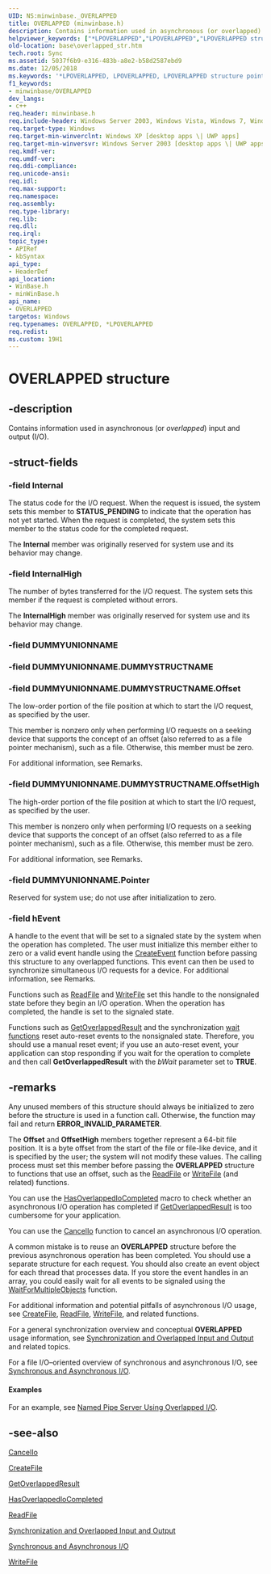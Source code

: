 ```yaml
---
UID: NS:minwinbase._OVERLAPPED
title: OVERLAPPED (minwinbase.h)
description: Contains information used in asynchronous (or overlapped) input and output (I/O).
helpviewer_keywords: ["*LPOVERLAPPED","LPOVERLAPPED","LPOVERLAPPED structure pointer","OVERLAPPED","OVERLAPPED structure","_win32_overlapped_str","base.overlapped_str","minwinbase/LPOVERLAPPED","minwinbase/OVERLAPPED","winbase/LPOVERLAPPED","winbase/OVERLAPPED"]
old-location: base\overlapped_str.htm
tech.root: Sync
ms.assetid: 5037f6b9-e316-483b-a8e2-b58d2587ebd9
ms.date: 12/05/2018
ms.keywords: '*LPOVERLAPPED, LPOVERLAPPED, LPOVERLAPPED structure pointer, OVERLAPPED, OVERLAPPED structure, _win32_overlapped_str, base.overlapped_str, minwinbase/LPOVERLAPPED, minwinbase/OVERLAPPED, winbase/LPOVERLAPPED, winbase/OVERLAPPED'
f1_keywords:
- minwinbase/OVERLAPPED
dev_langs:
- c++
req.header: minwinbase.h
req.include-header: Windows Server 2003, Windows Vista, Windows 7, Windows Server 2008  Windows Server 2008 R2, Windows.h
req.target-type: Windows
req.target-min-winverclnt: Windows XP [desktop apps \| UWP apps]
req.target-min-winversvr: Windows Server 2003 [desktop apps \| UWP apps]
req.kmdf-ver: 
req.umdf-ver: 
req.ddi-compliance: 
req.unicode-ansi: 
req.idl: 
req.max-support: 
req.namespace: 
req.assembly: 
req.type-library: 
req.lib: 
req.dll: 
req.irql: 
topic_type:
- APIRef
- kbSyntax
api_type:
- HeaderDef
api_location:
- WinBase.h
- minWinBase.h
api_name:
- OVERLAPPED
targetos: Windows
req.typenames: OVERLAPPED, *LPOVERLAPPED
req.redist: 
ms.custom: 19H1
---
```


# OVERLAPPED structure


## -description


Contains information used in asynchronous (or <i>overlapped</i>) input and output (I/O).


## -struct-fields




### -field Internal

The status code for the I/O request. When the request is issued, the system sets this member to <b>STATUS_PENDING</b> to indicate that the operation has not yet started.  When the request is completed, the system sets this member to the status code for the completed request. 

The <b>Internal</b> member was originally reserved for system use and its behavior may change. 


### -field InternalHigh

The number of bytes transferred for the I/O request. The system sets this member if the request is completed without errors. 

The <b>InternalHigh</b> member was originally reserved for system use and its behavior may change. 


### -field DUMMYUNIONNAME

 


### -field DUMMYUNIONNAME.DUMMYSTRUCTNAME

 


### -field DUMMYUNIONNAME.DUMMYSTRUCTNAME.Offset

The low-order portion of the file position at which to start the I/O request, as specified by the user. 

This member is nonzero only when performing I/O requests on a seeking device that supports the concept of an offset (also referred to as a file pointer mechanism), such as a file. Otherwise, this member must be zero.

For additional information, see Remarks.


### -field DUMMYUNIONNAME.DUMMYSTRUCTNAME.OffsetHigh

The high-order portion of the file position at which to start the I/O request, as specified by the user. 

This member is nonzero only when performing I/O requests on a seeking device that supports the concept of an offset (also referred to as a file pointer mechanism), such as a file. Otherwise, this member must be zero.

For additional information, see Remarks.


### -field DUMMYUNIONNAME.Pointer

Reserved for system use; do not use after initialization to zero.


### -field hEvent

A handle to the event that will be set to a signaled state by the system when the operation has completed. The user must initialize this member either to zero or a valid event handle using the <a href="https://docs.microsoft.com/windows/desktop/api/synchapi/nf-synchapi-createeventa">CreateEvent</a> function before passing this structure to any overlapped functions. This event can then be used to synchronize simultaneous I/O requests for a device. For additional information, see Remarks.

Functions such as <a href="https://docs.microsoft.com/windows/desktop/api/fileapi/nf-fileapi-readfile">ReadFile</a> and <a href="https://docs.microsoft.com/windows/desktop/api/fileapi/nf-fileapi-writefile">WriteFile</a> set this handle to the nonsignaled state before they begin an I/O operation. When the operation has completed, the handle is set to the signaled state.

 


Functions such as <a href="https://docs.microsoft.com/windows/desktop/api/ioapiset/nf-ioapiset-getoverlappedresult">GetOverlappedResult</a> and the synchronization <a href="https://docs.microsoft.com/windows/desktop/Sync/wait-functions">wait functions</a> reset auto-reset events to the nonsignaled state. Therefore, you should use a manual reset event; if you use an auto-reset event, your application can stop responding if you wait for the operation to complete and then call <b>GetOverlappedResult</b> with the <i>bWait</i> parameter set to <b>TRUE</b>.


## -remarks



Any unused members of this structure should always be initialized to zero before the structure is used in a function call.  Otherwise, the function may fail and return <b>ERROR_INVALID_PARAMETER</b>.

The <b>Offset</b> and <b>OffsetHigh</b> members together represent a 64-bit file position. It is a byte offset from the start of the file or file-like device, and it is specified by the user; the system will not modify these values. The calling process must set this member before passing the <b>OVERLAPPED</b> structure to functions that use an offset, such as the 
<a href="https://docs.microsoft.com/windows/desktop/api/fileapi/nf-fileapi-readfile">ReadFile</a> or 
<a href="https://docs.microsoft.com/windows/desktop/api/fileapi/nf-fileapi-writefile">WriteFile</a> (and related) functions.  

You can use the 
<a href="https://docs.microsoft.com/windows/desktop/api/winbase/nf-winbase-hasoverlappediocompleted">HasOverlappedIoCompleted</a> macro to check whether an asynchronous I/O operation has completed if <a href="https://docs.microsoft.com/windows/desktop/api/ioapiset/nf-ioapiset-getoverlappedresult">GetOverlappedResult</a> is too cumbersome for your application. 

You can use the 
<a href="https://docs.microsoft.com/windows/desktop/FileIO/cancelio">CancelIo</a> function to cancel an asynchronous I/O operation.

A common mistake is to reuse an <b>OVERLAPPED</b> structure before the previous asynchronous operation has been completed. You should use a separate structure for each request. You should also create an event object for each thread that processes data. If you store the event handles in an array, you could easily wait for all events to be signaled using the <a href="https://docs.microsoft.com/windows/desktop/api/synchapi/nf-synchapi-waitformultipleobjects">WaitForMultipleObjects</a> function.

For additional information and potential pitfalls of asynchronous I/O usage, see  <a href="https://docs.microsoft.com/windows/desktop/api/fileapi/nf-fileapi-createfilea">CreateFile</a>, <a href="https://docs.microsoft.com/windows/desktop/api/fileapi/nf-fileapi-readfile">ReadFile</a>, <a href="https://docs.microsoft.com/windows/desktop/api/fileapi/nf-fileapi-writefile">WriteFile</a>, and related functions.

For a general synchronization overview and conceptual <b>OVERLAPPED</b> usage information, see <a href="https://docs.microsoft.com/windows/desktop/Sync/synchronization-and-overlapped-input-and-output">Synchronization and Overlapped Input and Output</a> and related topics.

For a file I/O–oriented overview of synchronous and asynchronous I/O, see <a href="https://docs.microsoft.com/windows/desktop/FileIO/synchronous-and-asynchronous-i-o">Synchronous and Asynchronous I/O</a>.


#### Examples

For an example, see <a href="https://docs.microsoft.com/windows/desktop/ipc/named-pipe-server-using-overlapped-i-o">Named Pipe Server Using Overlapped I/O</a>.

<div class="code"></div>



## -see-also




<a href="https://docs.microsoft.com/windows/desktop/FileIO/cancelio">CancelIo</a>



<a href="https://docs.microsoft.com/windows/desktop/api/fileapi/nf-fileapi-createfilea">CreateFile</a>



<a href="https://docs.microsoft.com/windows/desktop/api/ioapiset/nf-ioapiset-getoverlappedresult">GetOverlappedResult</a>



<a href="https://docs.microsoft.com/windows/desktop/api/winbase/nf-winbase-hasoverlappediocompleted">HasOverlappedIoCompleted</a>



<a href="https://docs.microsoft.com/windows/desktop/api/fileapi/nf-fileapi-readfile">ReadFile</a>



<a href="https://docs.microsoft.com/windows/desktop/Sync/synchronization-and-overlapped-input-and-output">Synchronization and Overlapped Input and Output</a>



<a href="https://docs.microsoft.com/windows/desktop/FileIO/synchronous-and-asynchronous-i-o">Synchronous and Asynchronous I/O</a>



<a href="https://docs.microsoft.com/windows/desktop/api/fileapi/nf-fileapi-writefile">WriteFile</a>
 

 

